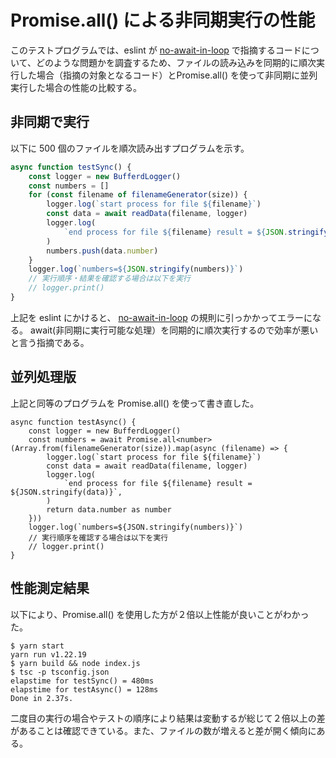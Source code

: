 # Promise.all() による非同期実行の性能

このテストプログラムでは、eslint が [no-await-in-loop](https://eslint.org/docs/latest/rules/no-await-in-loop) で指摘するコードについて、どのような問題かを調査するため、ファイルの読み込みを同期的に順次実行した場合（指摘の対象となるコード）とPromise.all() を使って非同期に並列実行した場合の性能の比較する。

## 非同期で実行

以下に 500 個のファイルを順次読み出すプログラムを示す。

```typescript　{.line-numbers}
async function testSync() {
    const logger = new BufferdLogger()
    const numbers = []
    for (const filename of filenameGenerator(size)) {
        logger.log(`start process for file ${filename}`)
        const data = await readData(filename, logger)
        logger.log(
            `end process for file ${filename} result = ${JSON.stringify(data)}`,
        )
        numbers.push(data.number)
    }
    logger.log(`numbers=${JSON.stringify(numbers)}`)
    // 実行順序・結果を確認する場合は以下を実行
    // logger.print()
}
```
上記を eslint にかけると、 [no-await-in-loop](https://eslint.org/docs/latest/rules/no-await-in-loop) の規則に引っかかってエラーになる。 await(非同期に実行可能な処理）を同期的に順次実行するので効率が悪いと言う指摘である。

## 並列処理版

上記と同等のプログラムを Promise.all() を使って書き直した。

```
async function testAsync() {
    const logger = new BufferdLogger()
    const numbers = await Promise.all<number>(Array.from(filenameGenerator(size)).map(async (filename) => {
        logger.log(`start process for file ${filename}`)
        const data = await readData(filename, logger)
        logger.log(
            `end process for file ${filename} result = ${JSON.stringify(data)}`,
        )
        return data.number as number
    }))
    logger.log(`numbers=${JSON.stringify(numbers)}`)
    // 実行順序を確認する場合は以下を実行
    // logger.print()
}
```

## 性能測定結果

以下により、Promise.all() を使用した方が２倍以上性能が良いことがわかった。

```
$ yarn start
yarn run v1.22.19
$ yarn build && node index.js
$ tsc -p tsconfig.json
elapstime for testSync() = 480ms
elapstime for testAsync() = 128ms
Done in 2.37s.
```

二度目の実行の場合やテストの順序により結果は変動するが総じて２倍以上の差があることは確認できている。また、ファイルの数が増えると差が開く傾向にある。